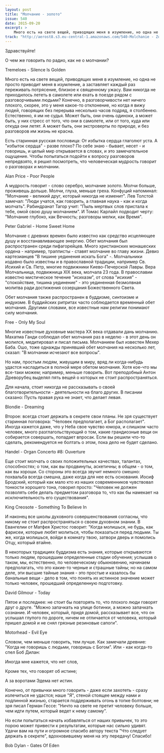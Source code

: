```yaml
---
layout: post
title: "Молчание - золото"
issue: 540
date: 2015-09-20
excerpt: >
    Много есть на свете вещей, приводящих меня в изумление, но одна не просто приводит меня в изумление, а заставляет каждый раз переживать потрясение, близкое к священному ужасу. Вам никогда не приходилось лететь в самолете или ехать в поезде рядом с разговорчивыми людьми? Конечно, в разговорчивости нет ничего плохого, скорее, это у меня какое-то отклонение, но когда я вижу людей, говорящих без перерыва несколько часов подряд, я столбенею. Естественно, я им не судья. Может быть, они очень одиноки, а может быть, у них стресс от того, что они в самолете, или от того, куда или откуда они летят. А может быть, они экстроверты по природе, и без разговоров им жизнь не красна.
track: "http://aerost8.s3.eu-central-1.amazonaws.com/540-Molchanie - Zoloto.mp3"
---
```


Здравствуйте!

О чем же говорить по радио, как не о молчании?

Tremeloes - Silence Is Golden

Много есть на свете вещей, приводящих меня в изумление, но одна не просто приводит меня в изумление, а заставляет каждый раз переживать потрясение, близкое к священному ужасу. Вам никогда не приходилось лететь в самолете или ехать в поезде рядом с разговорчивыми людьми? Конечно, в разговорчивости нет ничего плохого, скорее, это у меня какое-то отклонение, но когда я вижу людей, говорящих без перерыва несколько часов подряд, я столбенею. Естественно, я им не судья. Может быть, они очень одиноки, а может быть, у них стресс от того, что они в самолете, или от того, куда или откуда они летят. А может быть, они экстроверты по природе, и без разговоров им жизнь не красна.

Есть старинная русская пословица: От избытка сердца глаголют уста. А "избыток сердца" - разве плохо? По себе знаю - бывает, несет - и говоришь, и целый мир открывается в словах, и это замечательное ощущение. Чтобы попытаться подойти к вопросу разговоров непредвзято, я решил посмотреть, что человеческая мудрость говорит о разговорах и молчании.

Alan Price - Poor People

А мудрость говорит - слово серебро, молчание золото. Молчи больше, проживешь дольше. Молчи, глуха, меньше греха. Конфуций напоминал: "Молчание - великий друг, который никогда не изменит". Лев Толстой замечал: "Люди учатся, как говорить, а главная наука - как и когда молчать". Рабиндранат Тагор учит: "Пыль мертвых слов пристала к тебе, омой свою душу молчанием". И Томас Карлайл подводит черту: "Молчание глубоко, как Вечность; разговоры мелки, как Время".

Peter Gabriel - Home Sweet Home

Молчание с древних времен было известно как средство исцеляющее душу и восстанавливающее энергию. Обет молчания был распространен среди пифагорейцев. Много христианских монашеских ордена - например, трапписты - ставят молчание во главу жизни. Девиз картезианцев "В тишине уединения искать Бога" -. Молчальники издавно было известны и в православной традиции, например Св. Исихий и Св. Петр, многие подвижники Киево-Печерской Лавры. Вера Молчальница, подвижница XIX века, молчала 23 года. В православии известно мистическое течение "исихазм", от слова "исихия" - "спокойствие, тишина уединение" - это уединенная безмолвная молитва ради достижения созерцания Божественного Света.

Обет молчания также распространен в буддизме, синтоизме и индуизме. В буддийских ритритах часто соблюдается временный обет молчания. Другими словами, все известные нам религии понимают силу молчания.

Free - Only My Soul

Многие известные духовные мастера XX века отдавали дань молчанию. Махатма Ганди соблюдал обет молчания раз в неделю - в этот день он молился, медитировал и писал письма. Молчанием был известен Мехер Баба. Ошо, тоже однажды принявший обет молчания на несколько лет, сказал: "В молчании исчезают все вопросы".

Но нам, простым людям, живущим в миру, вряд ли когда-нибудь удастся насладиться в полной мере обетом молчания. Хотя кое-что мы все-таки можем; например, меньше говорить. Вот преподобный Антон Древорубец выделял пять вещей о которых не стоит распространяться.

Для начала, стоит никогда не рассказывать о своей благотворительности - деятельности на благо других. В писании сказано: Пусть правая рука не знает, что делает левая.

Blondie - Dreaming

Второе: всегда стоит держать в секрете свои планы. Не зря существует старинная поговорка: "Человек предполагает, а Бог располагает". Иногда кажется даже, что у Неба свое чувство юмора, и слишком часто человек, много разглагольствующий о том, какие грандиозные вещи он собирается совершать, попадает впросак. Если вы решили что-то сделать, рекомендуется не болтать о этом, пока дело не будет сделано.

Handel - Organ Concerto #8: Ouverture

Еще стоит молчать о своих положительных качествах, талантах, способностях; о том, как вы продвинуты, аскетичны; в общем - о том, как вы хороши. Со стороны это всегда звучит немного смешно: похвальба всегда смешна, даже когда для нее есть основания. Иосиф Бродский, который как мало кто из наших современников чувствовал тонкости хорошего тона, говорил просто: "Человек не должен позволять себе делать предметом разговора то, что как бы намекает на исключительность его существования".

King Creosote - Something To Believe In

И наконец все школы духовного совершенствования согласны, что никому не стоит распространяться о своем духовном знании. В Евангелии от Матфея Христос говорит: "Когда молишься, не будь, как фарисеи, которые любят молиться, чтобы показаться перед людьми. Ты же, когда молишься, войди в комнату твою, затвори дверь и помолись Отцу, который втайне.

В некоторых традициях буддизма есть знания, которые открываются только людям, прошедшим определенные стадии обучения; услышав о таком, мы, естественно, по человеческому обыкновению, начинаем предполагать, что это какие-то черные и страшные тайны; но на самом деле, эти высшие тайные знания - это простые и казалось бы банальные вещи - дело в том, что понять их истинное значение может только человек, прошедший определенную подготовку.

David Gilmour - Today

Пятое и последнее: не стоит бы повторять то, что плохого люди говорят друг о друге. "Можно запачкать на улице ботинки, а можно запачкать сознание. И человек, который, придя домой, рассказывает все, что он услышал глупого по дороге, ничем не отличается от человека, который пришел домой и не снял грязные резиновые сапоги".

Motorhead - Evil Eye

Словом, чем меньше говорить, тем лучше. Как замечали древние: "Когда не говоришь с людьми, говоришь с Богом". Или - как когда-то спел Боб Дилан:

Иногда мне кажется, что нет слов,

Кроме тех, что говорят об истине;

А за воротами Эдема нет истин.

Конечно, от привычки много говорить - даже если захотеть - сразу излечиться не удастся; наше "Я", стеной стоящее между нами и подлинной жизнью, старается поддерживать огонь в топке болтовни; не зря писал Герман Гессе: "Ничто на свете не претит человеку больше, чем идти путем, который ведет к нему самому".

Но если попытаться начать избавляться от наших привычек, то это порою может привести к результатам, которые нас сильно удивят. Удачи вам на пути и огромное спасибо автору текста "Что следует держать в секрете", вдохновившему меня на эту передачу! Спасибо!

Bob Dylan - Gates Of Eden
